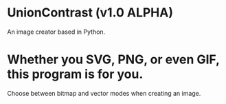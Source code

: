 # UnionContrast (v1.0 ALPHA)
An image creator based in Python.

# Whether you SVG, PNG, or even GIF, this program is for you.
Choose between bitmap and vector modes when creating an image.
